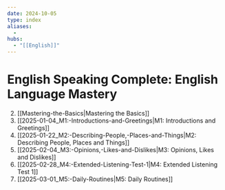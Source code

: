 ```yaml
---
date: 2024-10-05
type: index
aliases:
  -
hubs:
  - "[[English]]"
---
```


# English Speaking Complete: English Language Mastery

2. [[Mastering-the-Basics|Mastering the Basics]]
3. [[2025-01-04_M1:-Introductions-and-Greetings|M1: Introductions and Greetings]]
4. [[2025-01-22_M2:-Describing-People,-Places-and-Things|M2: Describing People, Places and Things]]
5. [[2025-02-04_M3:-Opinions,-Likes-and-Dislikes|M3: Opinions, Likes and Dislikes]]
6. [[2025-02-28_M4:-Extended-Listening-Test-1|M4: Extended Listening Test 1]]
7. [[2025-03-01_M5:-Daily-Routines|M5: Daily Routines]]

